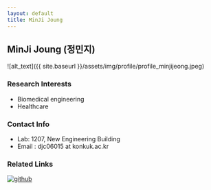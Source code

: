 ```yaml
---
layout: default
title: MinJi Joung
---
```


## MinJi Joung (정민지)
![alt_text]({{ site.baseurl }}/assets/img/profile/profile_minjijeong.jpeg)

### Research Interests
* Biomedical engineering
* Healthcare


### Contact Info
* Lab: 1207, New Engineering Building
* Email : djc06015 at konkuk.ac.kr

### Related Links
[![github](https://img.shields.io/badge/GitHub-181717.svg?&style=for-the-badge&logo=GitHub&logoColor=white)](https://github.com/dustywindow)